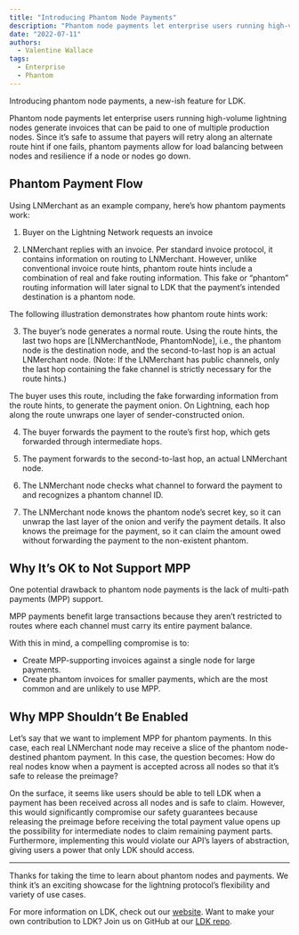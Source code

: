 ```yaml
---
title: "Introducing Phantom Node Payments"
description: "Phantom node payments let enterprise users running high-volume lightning nodes generate invoices that can be paid to one of multiple production nodes."
date: "2022-07-11"
authors:
  - Valentine Wallace
tags:
  - Enterprise 
  - Phantom
--- 
```


Introducing phantom node payments, a new-ish feature for LDK.

Phantom node payments let enterprise users running high-volume lightning nodes generate invoices that can be paid to one of multiple production nodes. Since it’s safe to assume that payers will retry along an alternate route hint if one fails, phantom payments allow for load balancing between nodes and resilience if a node or nodes go down.

## Phantom Payment Flow

Using LNMerchant as an example company, here’s how phantom payments work:  

1. Buyer on the Lightning Network requests an invoice 

2. LNMerchant replies with an invoice. Per standard invoice protocol, it contains information on routing to LNMerchant. However, unlike conventional invoice route hints, phantom route hints include a combination of real and fake routing information. This fake or “phantom” routing information will later signal to LDK that the payment’s intended destination is a phantom node.

The following illustration demonstrates how phantom route hints work:

<!-- IMAGE -->

3. The buyer’s node generates a normal route. Using the route hints, the last two hops are [LNMerchantNode, PhantomNode], i.e., the phantom node is the destination node, and the second-to-last hop is an actual LNMerchant node. (Note: If the LNMerchant has public channels, only the last hop containing the fake channel is strictly necessary for the route hints.)

The buyer uses this route, including the fake forwarding information from the route hints, to generate the payment onion. On Lightning, each hop along the route unwraps one layer of sender-constructed onion.

4. The buyer forwards the payment to the route’s first hop, which gets forwarded through intermediate hops.

5. The payment forwards to the second-to-last hop, an actual LNMerchant node. 

6. The LNMerchant node checks what channel to forward the payment to and recognizes a phantom channel ID. 

7. The LNMerchant node knows the phantom node’s secret key, so it can unwrap the last layer of the onion and verify the payment details. It also knows the preimage for the payment, so it can claim the amount owed without forwarding the payment to the non-existent phantom.

<!-- IMAGE -->

## Why It’s OK to Not Support MPP
One potential drawback to phantom node payments is the lack of multi-path payments (MPP) support.

MPP payments benefit large transactions because they aren’t restricted to routes where each channel must carry its entire payment balance. 

With this in mind, a compelling compromise is to:  
 - Create MPP-supporting invoices against a single node for large payments.
 - Create phantom invoices for smaller payments, which are the most common and are unlikely to use MPP.

## Why MPP Shouldn’t Be Enabled
 
 Let’s say that we want to implement MPP for phantom payments. In this case, each real LNMerchant node may receive a slice of the phantom node-destined phantom payment. In this case, the question becomes: How do real nodes know when a payment is accepted across all nodes so that it’s safe to release the preimage?

On the surface, it seems like users should be able to tell LDK when a payment has been received across all nodes and is safe to claim. However, this would significantly compromise our safety guarantees because releasing the preimage before receiving the total payment value opens up the possibility for intermediate nodes to claim remaining payment parts. Furthermore, implementing this would violate our API’s layers of abstraction, giving users a power that only LDK should access.

---

Thanks for taking the time to learn about phantom nodes and payments. We think it’s an exciting showcase for the lightning protocol’s flexibility and variety of use cases. 

For more information on LDK, check out our [website](https://lightningdevkit.org/). Want to make your own contribution to LDK? Join us on GitHub at our [LDK repo](https://github.com/lightningdevkit/rust-lightning). 
